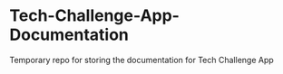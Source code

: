 # Tech-Challenge-App-Documentation
Temporary repo for storing the documentation for Tech Challenge App
